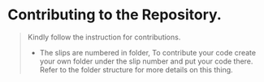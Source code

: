 # Contributing to the Repository.
> Kindly follow the instruction for contributions.
> * The slips are numbered in folder, To contribute your code create your own folder under the slip number and put your code there.
> Refer to the folder structure for more details on this thing.